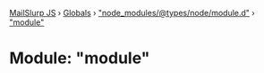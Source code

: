 [MailSlurp JS](../README.md) › [Globals](../globals.md) › ["node_modules/@types/node/module.d"](_node_modules__types_node_module_d_.md) › ["module"](_node_modules__types_node_module_d_._module_.md)

# Module: "module"


